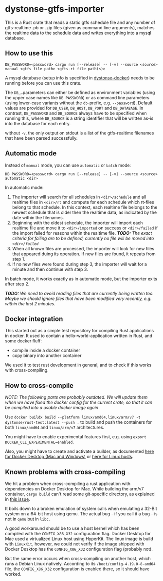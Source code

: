 # dystonse-gtfs-importer

This is a Rust crate that reads a static gtfs schedule file and any number of gtfs-realtime .pb or .zip files (given as command line arguments), matches the realtime data to the schedule data and writes everything into a mysql database.

## How to use this

`DB_PASSWORD=<password> cargo run [--release] -- [-v] --source <source> manual <gtfs file path> <gfts-rt file path(s)>`

A mysql database (setup info is specified in [dystonse-docker](https://github.com/dystonse/dystonse-docker)) needs to be running before you can use this crate.

The `DB_…`parameters can either be defined as environment variables (using the upper case names like `DB_PASSWORD`) or as command line parameters (using lower-case variants without the `db`-prefix, e.g. `--password`). Default values are provided for `DB_USER`, `DB_HOST`, `DB_PORT` and `DB_DATABASE`. In contrast, `DB_PASSWORD` and `DB_SOURCE` always have to be specified when running this, where `DB_SOURCE` is a string identifier that will be written as-is into the database for each entry.

without `-v`, the only output on stdout is a list of the gtfs-realtime filenames that have been parsed successfully.

## Automatic mode
Instead of `manual` mode, you can use `automatic` or `batch` mode:

`DB_PASSWORD=<password> cargo run [--release] -- [-v] --source <source> automatic <dir>`

In automatic mode:

1. The importer will search for all schedules in `<dir>/schedule` and all realtime files in `<dir>/rt` and compute for each schedule which rt-files belong to that schedule. In this context, each realtime file belongs to the newest schedule that is older then the realtime data, as indicated by the date within the filenames.
2. Beginning with the oldest schedule, the importer will import each realtime file and move it to `<dir>/imported` on success or `<dir>/failed` if the import failed for reasons within the realtime file. _**TODO:** The exact criteria for failing are to be defined, currently no file will be moved into `<dir>/failed`_
3. When all known files are processed, the importer will look for new files that appeared duing its operation. If new files are found, it repeats from step 1.
4. If no new files were found during step 3, the importer will wait for a minute and then continue with step 3.

In batch mode, it works exactly as in automatic mode, but the importer exits after step 2.

_**TODO:** We need to avoid reading files that are currently being written too. Maybe we should ignore files that have been modified very recently, e.g. within the last 2 minutes._

## Docker integration

This started out as a simple test repository for compiling Rust applications in docker. It used to contain a hello-world-application written in Rust, and some docker fluff:

 * compile inside a docker container
 * copy binary into another container

We used it to test rust development in general, and to check if this works with cross-compiling.

## How to cross-compile

_NOTE: The following parts are probably outdated. We will update them when we have fixed the docker config for the current crate, so that it can be compiled into a usable docker image again_

Use `docker buildx build --platform linux/amd64,linux/arm/v7 -t dystonse/rust-test:latest --push .` to build and push the containers for both `linux/amd64` and `linux/arm/v7` architectures.

You might have to enable experimental features first, e.g. using `export DOCKER_CLI_EXPERIMENTAL=enabled`.

Also, you might have to create and activate a builder, as documented [here for Docker Desktop (Mac and Windows)](https://docs.docker.com/docker-for-mac/multi-arch/) or [here for Linux hosts](https://mirailabs.io/blog/multiarch-docker-with-buildx/).

## Known problems with cross-compiling
We hit a problem when cross-compiling a rust application with dependencies on Docker Desktop for Mac. While building the arm/v7 container, `cargo build` can't read some git-specific directory, as explained in [this issue](https://github.com/rust-lang/cargo/issues/7451).

It boils down to a broken emulation of system calls when emulating a 32-Bit system on a 64-bit host using qemu. The actual bug - if you call it a bug - is not in `qemu` but in `libc`.

A good workaround should be to use a host kernel which has been compiled with the `CONFIG_X86_X32` configuration flag. Docker Desktop for Mac used a virtualized Linux host using HyperKit. The linux image is build with `LinuxKit`, however, we could not verify if the image shipped with Docker Desktop has the `CONFIG_X86_X32` configuration flag (probably not).

But the same error occurs when cross-compiling on another host, which runs a Debian Linux natively. According to its `/boot/config-4.19.0-8-amd64` file, the `CONFIG_X86_X32` configuration is enabled there, so it should have worked.
